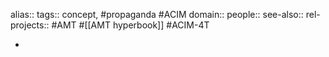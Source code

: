 alias::
tags:: concept, #propaganda #ACIM
domain::
people::
see-also::
rel-projects:: #AMT #[[AMT hyperbook]] #ACIM-4T


-
